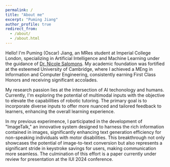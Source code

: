 ```yaml
---
permalink: /
title: "About me"
excerpt: "Puming Jiang"
author_profile: true
redirect_from: 
  - /about/
  - /about.html
---
```


Hello! I'm Puming (Oscar) Jiang, an MRes student at Imperial College London, specializing in Artificial Intelligence and Machine Learning under the guidance of [Dr. Nicole Salomons](https://www.nicolesalomons.com/). My academic foundation was fortified at the esteemed University of Cambridge, where I achieved a MEng in Information and Computer Engineering, consistently earning First Class Honors and receiving significant accolades.

My research passion lies at the intersection of AI techonology and humans. Currently, I'm exploring the potential of multimodal inputs with the objective to elevate the capabilities of robotic tutoring. The primary goal is to incorporate diverse inputs to offer more nuanced and tailored feedback to learners, enhancing the overall learning experience.

In my previous experimence, I participated in the development of "ImageTalk," an innovative system designed to harness the rich information contained in images, significantly enhancing text generation efficiency for non-speaking individuals with motor disabilities. This breakthrough not only showcases the potential of image-to-text conversion but also represents a significant stride in keystroke savings for users, making communication more seamless. The culmination of this effort is a paper currently under review for presentation at the IUI 2024 conference.
